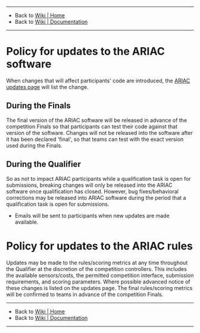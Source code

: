 -------------------------------------------------
- Back to [Wiki | Home](../README.md)
- Back to [Wiki | Documentation](documentation.md)
-------------------------------------------------
# Policy for updates to the ARIAC software

When changes that will affect participants' code are introduced, the [ARIAC updates page](https://bitbucket.org/osrf/ariac/wiki/2019/updates) will list the change.

## During the Finals
The final version of the ARIAC software will be released in advance of the competition Finals so that participants can test their code against that version of the software.
Changes will not be released into the software after it has been declared 'final', so that teams can test with the exact version used during the Finals.

## During the Qualifier
So as not to impact ARIAC participants while a qualification task is open for submissions, breaking changes will only be released into the ARIAC software once qualification has closed.
However, bug fixes/behavioral corrections may be released into ARIAC software during the period that a qualification task is open for submissions.
- Emails will be sent to participants when new updates are made available.

# Policy for updates to the ARIAC rules

Updates may be made to the rules/scoring metrics at any time throughout the Qualifier at the discretion of the competition controllers.
This includes the available sensors/costs, the permitted competition interface, submission requirements, and scoring parameters.
Where possible advanced notice of these changes is listed on the updates page.
The final rules/scoring metrics will be confirmed to teams in advance of the competition Finals.

-------------------------------------------------
- Back to [Wiki | Home](../README.md)
- Back to [Wiki | Documentation](documentation.md)
-------------------------------------------------

